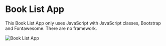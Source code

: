 # Book List App

This Book List App only uses JavaScript with JavaScript classes, Bootstrap and Fontawesome. There are no framework.

![Book List App][logo]

[logo]: https://i.imgur.com/I2NDzFG.png?1 "Book List App"
